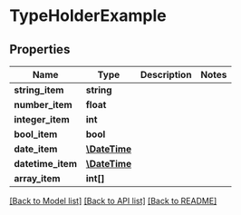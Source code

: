 # TypeHolderExample

## Properties
Name | Type | Description | Notes
------------ | ------------- | ------------- | -------------
**string_item** | **string** |  | 
**number_item** | **float** |  | 
**integer_item** | **int** |  | 
**bool_item** | **bool** |  | 
**date_item** | [**\DateTime**](\DateTime.md) |  | 
**datetime_item** | [**\DateTime**](\DateTime.md) |  | 
**array_item** | **int[]** |  | 

[[Back to Model list]](../../README.md#documentation-for-models) [[Back to API list]](../../README.md#documentation-for-api-endpoints) [[Back to README]](../../README.md)


